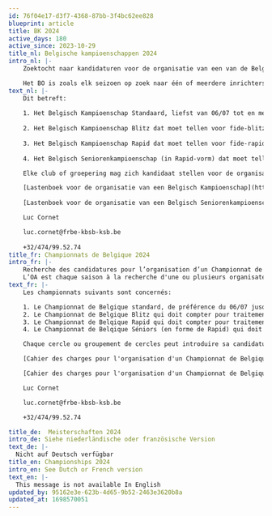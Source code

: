 ```yaml
---
id: 76f04e17-d3f7-4368-87bb-3f4bc62ee828
blueprint: article
title: BK 2024
active_days: 180
active_since: 2023-10-29
title_nl: Belgische kampioenschappen 2024
intro_nl: |-
    Zoektocht naar kandidaturen voor de organisatie van een van de Belgische Kampioenschappen 2024

    Het BO is zoals elk seizoen op zoek naar één of meerdere inrichters voor de Belgische kampioenschappen
text_nl: |-
    Dit betreft:
    
    1. Het Belgisch Kampioenschap Standaard, liefst van 06/07 tot en met 14/07 --> echter op het BO van 06/01/2018 is beslist dat de organisaties zelf hun periode in de grote vakantie (juli-augustus) mogen kiezen. Mochten er evenwel verschillende kandidaturen zijn, dan hebben organisatie die overlappen met andere toernooien minder kans.
    
    2. Het Belgisch Kampioenschap Blitz dat moet tellen voor fide-blitzelo-verwerking.
    
    3. Het Belgisch Kampioenschap Rapid dat moet tellen voor fide-rapidelo-verwerking.
    
    4. Het Belgisch Seniorenkampioenschap (in Rapid-vorm) dat moet tellen voor fide-rapidelo-verwerking.

    Elke club of groepering mag zich kandidaat stellen voor de organisatie van één van meerdere kampioenschappen. Meer informatie is te verkrijgen bij de Verantwoordelijke Nationale Toernooien. Elke kandidatuur dient bij hem via mail ingediend te worden in de vorm van een gemotiveerd dossier. Voor het Belgisch Kampioenschap Standaard is dit ten laatste op 05/11/2023 waar dan in de daaropvolgende vergadering van het BO (op 06/11/2023) een beslissing zal genomen worden. Voor de andere kampioenschappen is dit ten laatste tegen 01/01/2024, waar dan in de daaropvolgende vergadering van het BO een beslissing zal genomen worden.

    [Lastenboek voor de organisatie van een Belgisch Kampioenschap](https://storage.googleapis.com/website-kbsb-prod.appspot.com/docs/DraaiboekOrganisatieBK2024.docx)
    
    [Lastenboek voor de organisatie van een Belgisch Seniorenkampioenschap +50 en +65](https://storage.googleapis.com/website-kbsb-prod.appspot.com/docs/DraaiboekBKRapidSnelschaalSenioren.docx)

    Luc Cornet

    luc.cornet@frbe-kbsb-ksb.be
    
    +32/474/99.52.74
title_fr: Championnats de Belgique 2024
intro_fr: |-
    Recherche des candidatures pour l’organisation d’un Championnat de Belgique 2024
    L’OA est chaque saison à la recherche d'une ou plusieurs organisateurs pour les championnats de Belgique.
text_fr: |-
    Les championnats suivants sont concernés:

    1. Le Championnat de Belgique standard, de préférence du 06/07 jusqu’au 14/07 --> cependant lors de l’OA du 06/01/2018 il a été décidé que les organisateurs eux-mêmes pourront choisir leur période dans les grandes vacances (juillet-août). Toutefois, s'il y a plusieurs candidatures, alors les périodes qui se chevauchent avec d'autres tournois ont moins de chances d'être choisi.
    2. Le Championnat de Belgique Blitz qui doit compter pour traitement elo fide blitz.
    3. Le Championnat de Belqique Rapid qui doit compter pour traitement elo fide rapid.
    4. Le Championnat de Belqique Séniors (en forme de Rapid) qui doit compter pour traitement elo fide rapid.

    Chaque cercle ou groupement de cercles peut introduire sa candidature pour l’organisation d’un ou plusieurs de ces championnats. Plus de renseignements peuvent être obtenus auprès du Responsable des Tournois Nationaux. Chaque candidature doit être envoyée vers lui par mail sous forme d’un dossier motivé. Pour le Championnat de Belgique standard c’est au plus tard le 05/11/2023 après lequel l’OA prendra une décision sur la candidature lors de sa réunion prochaine (sur 06/11/2023). Pour les autres championnats c’est au plus tard le 01/01/2024. Le CA prendra une décision sur la candidature lors de sa réunion prochaine.

    [Cahier des charges pour l'organisation d'un Championnat de Belgique](https://storage.googleapis.com/website-kbsb-prod.appspot.com/docs/DraaiboekBK.docxDraaiboekBK.docx)

    [Cahier des charges pour l'organisation d'un Championnat de Belgique Séniors 50+ et 65+](https://storage.googleapis.com/website-kbsb-prod.appspot.com/docs/DraaiboekBKRapidSnelschaalSenioren.docx)

    Luc Cornet

    luc.cornet@frbe-kbsb-ksb.be

    +32/474/99.52.74

title_de:  Meisterschaften 2024
intro_de: Siehe niederländische oder französische Version
text_de: |-
  Nicht auf Deutsch verfügbar
title_en: Championships 2024
intro_en: See Dutch or French version
text_en: |-
  This message is not available In English
updated_by: 95162e3e-623b-4d65-9b52-2463e3620b8a
updated_at: 1698570051
---
```


